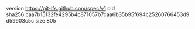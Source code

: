 version https://git-lfs.github.com/spec/v1
oid sha256:caa7b15132fe4295b4c871057b7caa6b35b95f694c25260766453d9d59903c5c
size 805
